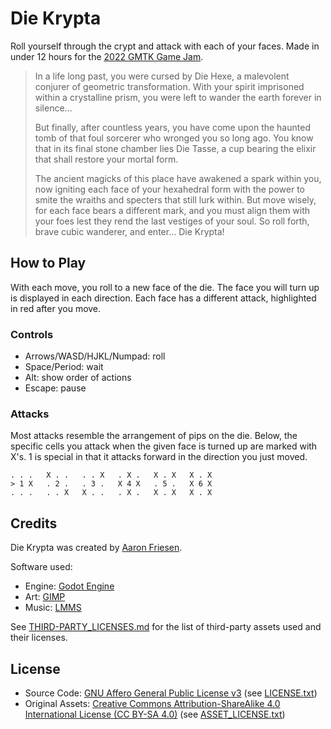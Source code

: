 # Die Krypta

Roll yourself through the crypt and attack with each of your faces.
Made in under 12 hours for the [2022 GMTK Game Jam](https://itch.io/jam/gmtk-jam-2022).

> In a life long past, you were cursed by Die Hexe, a malevolent conjurer of geometric transformation.
> With your spirit imprisoned within a crystalline prism, you were left to wander the earth forever in silence...
> 
> But finally, after countless years, you have come upon the haunted tomb of that foul sorcerer who wronged you so long ago.
> You know that in its final stone chamber lies Die Tasse, a cup bearing the elixir that shall restore your mortal form.
> 
> The ancient magicks of this place have awakened a spark within you, now igniting each face of your hexahedral form with the power to smite the wraiths and specters that still lurk within.
> But move wisely, for each face bears a different mark, and you must align them with your foes lest they rend the last vestiges of your soul.
> So roll forth, brave cubic wanderer, and enter...
> Die Krypta!

## How to Play

With each move, you roll to a new face of the die.
The face you will turn up is displayed in each direction.
Each face has a different attack, highlighted in red after you move.

### Controls

- Arrows/WASD/HJKL/Numpad: roll
- Space/Period: wait
- Alt: show order of actions
- Escape: pause

### Attacks

Most attacks resemble the arrangement of pips on the die.
Below, the specific cells you attack when the given face is turned up are marked with X's.
1 is special in that it attacks forward in the direction you just moved.

```
. . .   X . .   . . X   . X .   X . X   X . X
> 1 X   . 2 .   . 3 .   X 4 X   . 5 .   X 6 X
. . .   . . X   X . .   . X .   X . X   X . X
```

## Credits

Die Krypta was created by [Aaron Friesen](https://frie.dev).

Software used:

- Engine: [Godot Engine](https://godotengine.org)
- Art: [GIMP](https://gimp.org)
- Music: [LMMS](https://lmms.io/)

See [THIRD-PARTY_LICENSES.md](THIRD-PARTY_LICENSES.md) for the list of third-party assets used and their licenses.

## License

- Source Code: [GNU Affero General Public License v3](https://www.gnu.org/licenses/agpl-3.0.en.html) (see [LICENSE.txt](LICENSE.txt))
- Original Assets: [Creative Commons Attribution-ShareAlike 4.0 International License (CC BY-SA 4.0)](https://creativecommons.org/licenses/by-sa/4.0/) (see [ASSET_LICENSE.txt](ASSET_LICENSE.txt))
